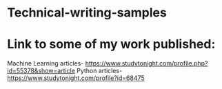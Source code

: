 # Technical-writing-samples
# Link to some of my work published:
Machine Learning articles- https://www.studytonight.com/profile.php?id=55378&show=article
Python articles- https://www.studytonight.com/profile?id=68475
